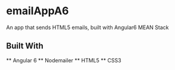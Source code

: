 # emailAppA6
An app that sends HTML5 emails, built with Angular6 MEAN Stack
## Built With
** Angular 6
** Nodemailer
** HTML5
** CSS3
